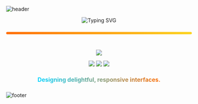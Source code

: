 <!-- ====== Color Wave Header ====== -->
![header](https://capsule-render.vercel.app/api?type=waving&height=220&color=0:ff6a00,50:ffd319,100:00d4ff&text=Abdelrahman%20Mohamed&fontColor=ffffff&fontSize=48&fontAlign=50&fontAlignY=35)

<!-- ====== Dynamic Tagline (Typing) ====== -->
<p align="center">
  <img src="https://readme-typing-svg.demolab.com?size=26&duration=2600&pause=700&center=true&vCenter=true&width=800&lines=ReactJS;ThreeJS+%26+;Python%2C+Bold+Colors%2C+Smooth+Motion" alt="Typing SVG" />
</p>

<!-- ====== Animated Gradient Bar + Bouncing Dot (pure SVG) ====== -->
<p align="center">
  <svg width="800" height="70" viewBox="0 0 800 70">
    <defs>
      <linearGradient id="grad1" x1="0%" y1="0%" x2="100%" y2="0%">
        <stop offset="0%" stop-color="#ff6a00">
          <animate attributeName="stop-color" values="#ff6a00;#ffd319;#00d4ff;#ff6a00" dur="8s" repeatCount="indefinite"/>
        </stop>
        <stop offset="100%" stop-color="#ffd319">
          <animate attributeName="stop-color" values="#ffd319;#00d4ff;#ff6a00;#ffd319" dur="8s" repeatCount="indefinite"/>
        </stop>
      </linearGradient>
    </defs>
    <rect x="0" y="30" width="800" height="10" rx="5" fill="url(#grad1)">
      <animate attributeName="y" values="15;30;15" dur="5s" repeatCount="indefinite"/>
    </rect>
    <circle r="6" fill="#ffffff">
      <animate attributeName="cx" values="0;800;0" dur="6s" repeatCount="indefinite"/>
      <animate attributeName="cy" values="35;20;35" dur="6s" repeatCount="indefinite"/>
    </circle>
  </svg>
</p>

<!-- ====== Compact Skills Icons (colorful) ====== -->
<p align="center">
  <img src="https://skillicons.dev/icons?i=html,css,js,ts,react,nextjs,tailwind,figma,git,github" />
</p>

<!-- ====== Vibrant Chips / Quick Links ====== -->
<p align="center">
  <a href="https://github.com/abdoabozena7" target="_blank"><img src="https://img.shields.io/badge/Follow-@abdoabozena7-111827?style=for-the-badge"></a>
  <a href="mailto:your.email@example.com"><img src="https://img.shields.io/badge/Contact-Me-ff6a00?style=for-the-badge&logo=gmail&logoColor=white"></a>
  <a href="https://www.linkedin.com/in/your-link/" target="_blank"><img src="https://img.shields.io/badge/LinkedIn-Connect-0a66c2?style=for-the-badge&logo=linkedin&logoColor=white"></a>
</p>

<!-- ====== Animated Headline (pure SVG, shifting gradient) ====== -->
<p align="center">
  <svg width="900" height="70" viewBox="0 0 900 70">
    <defs>
      <linearGradient id="gradText" x1="0%" y1="0%" x2="100%" y2="0%">
        <stop offset="0%" stop-color="#00d4ff">
          <animate attributeName="stop-color" values="#00d4ff;#7c3aed;#ff6a00;#00d4ff" dur="9s" repeatCount="indefinite"/>
        </stop>
        <stop offset="100%" stop-color="#ff6a00">
          <animate attributeName="stop-color" values="#ff6a00;#ffd319;#00d4ff;#ff6a00" dur="9s" repeatCount="indefinite"/>
        </stop>
      </linearGradient>
    </defs>
    <text x="50%" y="50%" text-anchor="middle" dominant-baseline="central"
          font-size="28" font-weight="700" fill="url(#gradText)">
      Designing delightful, responsive interfaces.
    </text>
  </svg>
</p>



<!-- ====== Color Wave Footer ====== -->
![footer](https://capsule-render.vercel.app/api?type=waving&height=140&section=footer&color=0:00d4ff,50:ffd319,100:ff6a00)
